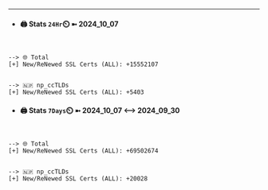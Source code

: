 

---
- #### 🖨️ **Stats** `24Hr`⏲️ ➼ 2024_10_07
```console


--> 🌐 Total
[+] New/ReNewed SSL Certs (ALL): +15552107


--> 🇳🇵 np_ccTLDs
[+] New/ReNewed SSL Certs (ALL): +5403

```

- #### 🖨️ **Stats** `7Days`⏲️ ➼ 2024_10_07 <--> 2024_09_30
```console


--> 🌐 Total
[+] New/ReNewed SSL Certs (ALL): +69502674


--> 🇳🇵 np_ccTLDs
[+] New/ReNewed SSL Certs (ALL): +20028

```

